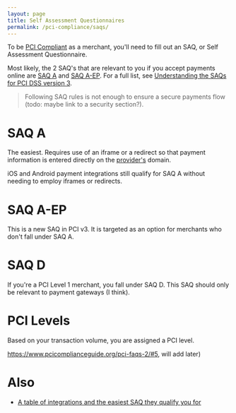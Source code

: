 ```yaml
---
layout: page
title: Self Assessment Questionnaires
permalink: /pci-compliance/saqs/
---
```


To be [PCI Compliant](/pci-compliance/) as a merchant, you'll need to fill out an SAQ, or Self Assessment Questionnaire.

Most likely, the 2 SAQ's that are relevant to you if you accept payments online are [SAQ A](#saq-a) and [SAQ A-EP](#saq-a-ep). For a full list, see [Understanding the SAQs for PCI DSS version 3](https://www.pcisecuritystandards.org/documents/Understanding_SAQs_PCI_DSS_v3.pdf).

> Following SAQ rules is not enough to ensure a secure payments flow (todo: maybe link to a security section?).

# SAQ A

The easiest. Requires use of an iframe or a redirect so that payment information is entered directly on the [provider's](/glossary/#provider) domain.

iOS and Android payment integrations still qualify for SAQ A without needing to employ iframes or redirects.

# SAQ A-EP

This is a new SAQ in PCI v3. It is targeted as an option for merchants who don't fall under SAQ A.

# SAQ D

If you're a PCI Level 1 merchant, you fall under SAQ D. This SAQ should only be relevant to payment gateways (I think).

# PCI Levels

Based on your transaction volume, you are assigned a PCI level.

https://www.pcicomplianceguide.org/pci-faqs-2/#5, will add later)

# Also

- [A table of integrations and the easiest SAQ they qualify you for](/pci-compliance/integrations/)

